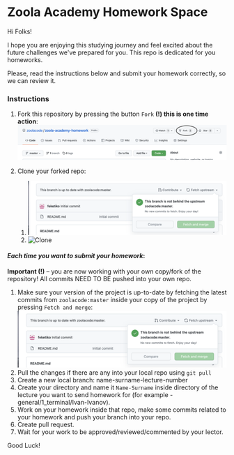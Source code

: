 # Zoola Academy Homework Space

Hi Folks!

I hope you are enjoying this studying journey and feel excited about the future challenges we've prepared for you.
This repo is dedicated for you homeworks. 

Please, read the instructions below and submit your homework correctly, so we can review it.

### Instructions

1. Fork this repository by pressing the button `Fork` **(!) this is one time action**:
![Fork](fork.png)

2. Clone your forked repo: 
   1. ![Copy Link](copy_link.png)
   2. ![Clone]()
   
#### *Each time you want to submit your homework*:
**Important (!)** – you are now working with your own copy/fork of the repository! 
All commits NEED TO BE pushed into your own repo.

1. Make sure your version of the project is up-to-date by fetching the latest commits from `zoolacode:master` inside your copy of the project by pressing `Fetch and merge`:
![Fetch Latest](fetch_latest.png)
2. Pull the changes if there are any into your local repo using `git pull`
3. Create a new local branch: name-surname-lecture-number
4. Create your directory and name it `Name-Surname` inside directory of the lecture you want to send homework for (for example - general/1_terminal/Ivan-Ivanov).
5. Work on your homework inside that repo, make some commits related to your homework and push your branch into your repo.
6. Create pull request.
7. Wait for your work to be approved/reviewed/commented by your lector.

Good Luck!